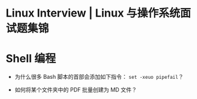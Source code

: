 # Linux Interview | Linux 与操作系统面试题集锦

# Shell 编程

- 为什么很多 Bash 脚本的首部会添加如下指令： `set -xeuo pipefail`？

- 如何将某个文件夹中的 PDF 批量创建为 MD 文件？
